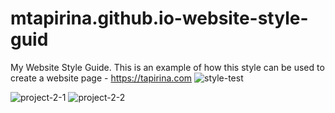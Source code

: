 # mtapirina.github.io-website-style-guid
My Website Style Guide.
This is an example of how this style can be used to create a website page - https://tapirina.com
![style-test](https://user-images.githubusercontent.com/116927372/201451553-f65675cb-d9d1-40e9-881b-132eab76fc5b.png)

![project-2-1](https://user-images.githubusercontent.com/116927372/201428591-0c1defa5-8485-44be-8f06-28c57dfad718.png)
![project-2-2](https://user-images.githubusercontent.com/116927372/201428603-399d4313-103c-4483-88d4-e7e7d51a5649.png)
